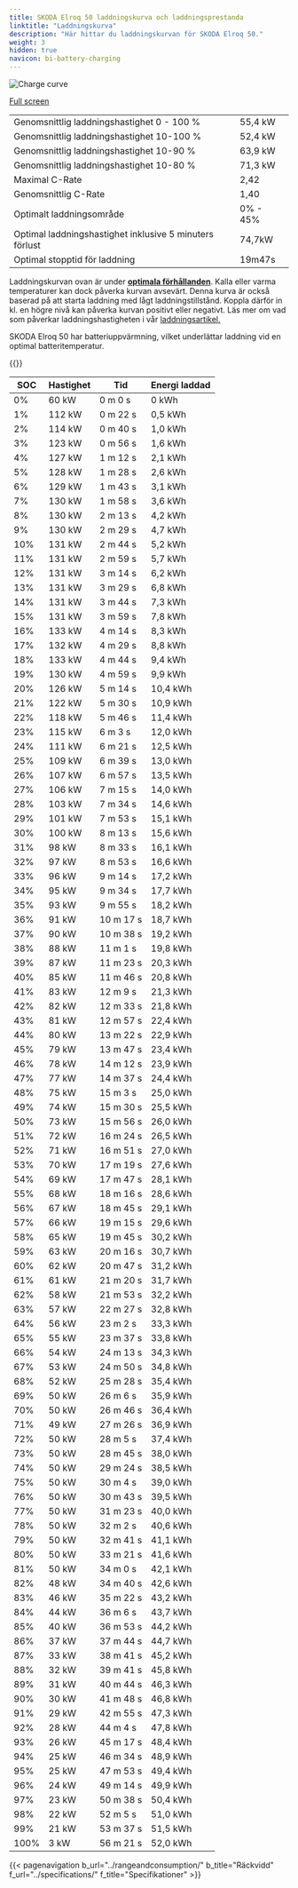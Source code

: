 ```yaml
---
title: SKODA Elroq 50 laddningskurva och laddningsprestanda
linktitle: "Laddningskurva"
description: "Här hittar du laddningskurvan för SKODA Elroq 50."
weight: 3
hidden: true
navicon: bi-battery-charging
---
```

<!-- markdownlint-disable MD033 -->
<img src="/images/models/skoda/elroq/elroq_50/chargingcurve.svg" alt="Charge curve" class="img-fluid">

[Full screen](/images/models/skoda/elroq/elroq_50/chargingcurve.svg)


<table class="table table-striped border">
<tbody>
<tr>
<td>Genomsnittlig laddningshastighet 0 - 100 %</td><td>55,4 kW</td>
</tr>
<tr>
<td>Genomsnittlig laddningshastighet 10-100 %</td><td>52,4 kW</td>
</tr>
<tr>
<td>Genomsnittlig laddningshastighet 10-90 %</td><td>63,9 kW</td>
</tr>
<tr>
<td>Genomsnittlig laddningshastighet 10-80 %</td><td>71,3 kW</td>
</tr>
<tr>
<td>Maximal C-Rate</td><td>2,42</td>
</tr>
<tr>
<td>Genomsnittlig C-Rate</td><td>1,40</td>
</tr>
<tr>
<td>Optimalt laddningsområde</td><td>0% - 45%</td>
</tr>
<tr>
<td>Optimal laddningshastighet inklusive 5 minuters förlust</td><td>74,7kW</td>
</tr>
<tr>
<td>Optimal stopptid för laddning</td><td>19m47s</td>
</tr>
</tbody>
</table>


Laddningskurvan ovan är under **[optimala förhållanden](../../../../../technology/battery/charging/#temperatur)**. Kalla eller varma temperaturer kan dock påverka kurvan avsevärt. Denna kurva är också baserad på att starta laddning med lågt laddningstillstånd. Koppla därför in kl. en högre nivå kan påverka kurvan positivt eller negativt. Läs mer om vad som påverkar laddningshastigheten i vår [laddningsartikel.](../../../../../technology/battery/charging/)


SKODA Elroq 50 har batteriuppvärmning, vilket underlättar laddning vid en optimal batteritemperatur.


{{<evkxdisplayaddarticle />}}
<table class="table table-striped border">
<thead>
<tr><th>SOC</th><th>Hastighet</th><th>Tid</th><th>Energi laddad</th></tr>
</thead>
<tbody>
<tr>
<td>0%</td><td>60 kW</td><td> 0 m 0 s </td><td>0 kWh </td>
</tr>
<tr>
<td>1%</td><td>112 kW</td><td> 0 m 22 s </td><td>0,5 kWh </td>
</tr>
<tr>
<td>2%</td><td>114 kW</td><td> 0 m 40 s </td><td>1,0 kWh </td>
</tr>
<tr>
<td>3%</td><td>123 kW</td><td> 0 m 56 s </td><td>1,6 kWh </td>
</tr>
<tr>
<td>4%</td><td>127 kW</td><td> 1 m 12 s </td><td>2,1 kWh </td>
</tr>
<tr>
<td>5%</td><td>128 kW</td><td> 1 m 28 s </td><td>2,6 kWh </td>
</tr>
<tr>
<td>6%</td><td>129 kW</td><td> 1 m 43 s </td><td>3,1 kWh </td>
</tr>
<tr>
<td>7%</td><td>130 kW</td><td> 1 m 58 s </td><td>3,6 kWh </td>
</tr>
<tr>
<td>8%</td><td>130 kW</td><td> 2 m 13 s </td><td>4,2 kWh </td>
</tr>
<tr>
<td>9%</td><td>130 kW</td><td> 2 m 29 s </td><td>4,7 kWh </td>
</tr>
<tr>
<td>10%</td><td>131 kW</td><td> 2 m 44 s </td><td>5,2 kWh </td>
</tr>
<tr>
<td>11%</td><td>131 kW</td><td> 2 m 59 s </td><td>5,7 kWh </td>
</tr>
<tr>
<td>12%</td><td>131 kW</td><td> 3 m 14 s </td><td>6,2 kWh </td>
</tr>
<tr>
<td>13%</td><td>131 kW</td><td> 3 m 29 s </td><td>6,8 kWh </td>
</tr>
<tr>
<td>14%</td><td>131 kW</td><td> 3 m 44 s </td><td>7,3 kWh </td>
</tr>
<tr>
<td>15%</td><td>131 kW</td><td> 3 m 59 s </td><td>7,8 kWh </td>
</tr>
<tr>
<td>16%</td><td>133 kW</td><td> 4 m 14 s </td><td>8,3 kWh </td>
</tr>
<tr>
<td>17%</td><td>132 kW</td><td> 4 m 29 s </td><td>8,8 kWh </td>
</tr>
<tr>
<td>18%</td><td>133 kW</td><td> 4 m 44 s </td><td>9,4 kWh </td>
</tr>
<tr>
<td>19%</td><td>130 kW</td><td> 4 m 59 s </td><td>9,9 kWh </td>
</tr>
<tr>
<td>20%</td><td>126 kW</td><td> 5 m 14 s </td><td>10,4 kWh </td>
</tr>
<tr>
<td>21%</td><td>122 kW</td><td> 5 m 30 s </td><td>10,9 kWh </td>
</tr>
<tr>
<td>22%</td><td>118 kW</td><td> 5 m 46 s </td><td>11,4 kWh </td>
</tr>
<tr>
<td>23%</td><td>115 kW</td><td> 6 m 3 s </td><td>12,0 kWh </td>
</tr>
<tr>
<td>24%</td><td>111 kW</td><td> 6 m 21 s </td><td>12,5 kWh </td>
</tr>
<tr>
<td>25%</td><td>109 kW</td><td> 6 m 39 s </td><td>13,0 kWh </td>
</tr>
<tr>
<td>26%</td><td>107 kW</td><td> 6 m 57 s </td><td>13,5 kWh </td>
</tr>
<tr>
<td>27%</td><td>106 kW</td><td> 7 m 15 s </td><td>14,0 kWh </td>
</tr>
<tr>
<td>28%</td><td>103 kW</td><td> 7 m 34 s </td><td>14,6 kWh </td>
</tr>
<tr>
<td>29%</td><td>101 kW</td><td> 7 m 53 s </td><td>15,1 kWh </td>
</tr>
<tr>
<td>30%</td><td>100 kW</td><td> 8 m 13 s </td><td>15,6 kWh </td>
</tr>
<tr>
<td>31%</td><td>98 kW</td><td> 8 m 33 s </td><td>16,1 kWh </td>
</tr>
<tr>
<td>32%</td><td>97 kW</td><td> 8 m 53 s </td><td>16,6 kWh </td>
</tr>
<tr>
<td>33%</td><td>96 kW</td><td> 9 m 14 s </td><td>17,2 kWh </td>
</tr>
<tr>
<td>34%</td><td>95 kW</td><td> 9 m 34 s </td><td>17,7 kWh </td>
</tr>
<tr>
<td>35%</td><td>93 kW</td><td> 9 m 55 s </td><td>18,2 kWh </td>
</tr>
<tr>
<td>36%</td><td>91 kW</td><td> 10 m 17 s </td><td>18,7 kWh </td>
</tr>
<tr>
<td>37%</td><td>90 kW</td><td> 10 m 38 s </td><td>19,2 kWh </td>
</tr>
<tr>
<td>38%</td><td>88 kW</td><td> 11 m 1 s </td><td>19,8 kWh </td>
</tr>
<tr>
<td>39%</td><td>87 kW</td><td> 11 m 23 s </td><td>20,3 kWh </td>
</tr>
<tr>
<td>40%</td><td>85 kW</td><td> 11 m 46 s </td><td>20,8 kWh </td>
</tr>
<tr>
<td>41%</td><td>83 kW</td><td> 12 m 9 s </td><td>21,3 kWh </td>
</tr>
<tr>
<td>42%</td><td>82 kW</td><td> 12 m 33 s </td><td>21,8 kWh </td>
</tr>
<tr>
<td>43%</td><td>81 kW</td><td> 12 m 57 s </td><td>22,4 kWh </td>
</tr>
<tr>
<td>44%</td><td>80 kW</td><td> 13 m 22 s </td><td>22,9 kWh </td>
</tr>
<tr>
<td>45%</td><td>79 kW</td><td> 13 m 47 s </td><td>23,4 kWh </td>
</tr>
<tr>
<td>46%</td><td>78 kW</td><td> 14 m 12 s </td><td>23,9 kWh </td>
</tr>
<tr>
<td>47%</td><td>77 kW</td><td> 14 m 37 s </td><td>24,4 kWh </td>
</tr>
<tr>
<td>48%</td><td>75 kW</td><td> 15 m 3 s </td><td>25,0 kWh </td>
</tr>
<tr>
<td>49%</td><td>74 kW</td><td> 15 m 30 s </td><td>25,5 kWh </td>
</tr>
<tr>
<td>50%</td><td>73 kW</td><td> 15 m 56 s </td><td>26,0 kWh </td>
</tr>
<tr>
<td>51%</td><td>72 kW</td><td> 16 m 24 s </td><td>26,5 kWh </td>
</tr>
<tr>
<td>52%</td><td>71 kW</td><td> 16 m 51 s </td><td>27,0 kWh </td>
</tr>
<tr>
<td>53%</td><td>70 kW</td><td> 17 m 19 s </td><td>27,6 kWh </td>
</tr>
<tr>
<td>54%</td><td>69 kW</td><td> 17 m 47 s </td><td>28,1 kWh </td>
</tr>
<tr>
<td>55%</td><td>68 kW</td><td> 18 m 16 s </td><td>28,6 kWh </td>
</tr>
<tr>
<td>56%</td><td>67 kW</td><td> 18 m 45 s </td><td>29,1 kWh </td>
</tr>
<tr>
<td>57%</td><td>66 kW</td><td> 19 m 15 s </td><td>29,6 kWh </td>
</tr>
<tr>
<td>58%</td><td>65 kW</td><td> 19 m 45 s </td><td>30,2 kWh </td>
</tr>
<tr>
<td>59%</td><td>63 kW</td><td> 20 m 16 s </td><td>30,7 kWh </td>
</tr>
<tr>
<td>60%</td><td>62 kW</td><td> 20 m 47 s </td><td>31,2 kWh </td>
</tr>
<tr>
<td>61%</td><td>61 kW</td><td> 21 m 20 s </td><td>31,7 kWh </td>
</tr>
<tr>
<td>62%</td><td>58 kW</td><td> 21 m 53 s </td><td>32,2 kWh </td>
</tr>
<tr>
<td>63%</td><td>57 kW</td><td> 22 m 27 s </td><td>32,8 kWh </td>
</tr>
<tr>
<td>64%</td><td>56 kW</td><td> 23 m 2 s </td><td>33,3 kWh </td>
</tr>
<tr>
<td>65%</td><td>55 kW</td><td> 23 m 37 s </td><td>33,8 kWh </td>
</tr>
<tr>
<td>66%</td><td>54 kW</td><td> 24 m 13 s </td><td>34,3 kWh </td>
</tr>
<tr>
<td>67%</td><td>53 kW</td><td> 24 m 50 s </td><td>34,8 kWh </td>
</tr>
<tr>
<td>68%</td><td>52 kW</td><td> 25 m 28 s </td><td>35,4 kWh </td>
</tr>
<tr>
<td>69%</td><td>50 kW</td><td> 26 m 6 s </td><td>35,9 kWh </td>
</tr>
<tr>
<td>70%</td><td>50 kW</td><td> 26 m 46 s </td><td>36,4 kWh </td>
</tr>
<tr>
<td>71%</td><td>49 kW</td><td> 27 m 26 s </td><td>36,9 kWh </td>
</tr>
<tr>
<td>72%</td><td>50 kW</td><td> 28 m 5 s </td><td>37,4 kWh </td>
</tr>
<tr>
<td>73%</td><td>50 kW</td><td> 28 m 45 s </td><td>38,0 kWh </td>
</tr>
<tr>
<td>74%</td><td>50 kW</td><td> 29 m 24 s </td><td>38,5 kWh </td>
</tr>
<tr>
<td>75%</td><td>50 kW</td><td> 30 m 4 s </td><td>39,0 kWh </td>
</tr>
<tr>
<td>76%</td><td>50 kW</td><td> 30 m 43 s </td><td>39,5 kWh </td>
</tr>
<tr>
<td>77%</td><td>50 kW</td><td> 31 m 23 s </td><td>40,0 kWh </td>
</tr>
<tr>
<td>78%</td><td>50 kW</td><td> 32 m 2 s </td><td>40,6 kWh </td>
</tr>
<tr>
<td>79%</td><td>50 kW</td><td> 32 m 41 s </td><td>41,1 kWh </td>
</tr>
<tr>
<td>80%</td><td>50 kW</td><td> 33 m 21 s </td><td>41,6 kWh </td>
</tr>
<tr>
<td>81%</td><td>50 kW</td><td> 34 m 0 s </td><td>42,1 kWh </td>
</tr>
<tr>
<td>82%</td><td>48 kW</td><td> 34 m 40 s </td><td>42,6 kWh </td>
</tr>
<tr>
<td>83%</td><td>46 kW</td><td> 35 m 22 s </td><td>43,2 kWh </td>
</tr>
<tr>
<td>84%</td><td>44 kW</td><td> 36 m 6 s </td><td>43,7 kWh </td>
</tr>
<tr>
<td>85%</td><td>40 kW</td><td> 36 m 53 s </td><td>44,2 kWh </td>
</tr>
<tr>
<td>86%</td><td>37 kW</td><td> 37 m 44 s </td><td>44,7 kWh </td>
</tr>
<tr>
<td>87%</td><td>33 kW</td><td> 38 m 41 s </td><td>45,2 kWh </td>
</tr>
<tr>
<td>88%</td><td>32 kW</td><td> 39 m 41 s </td><td>45,8 kWh </td>
</tr>
<tr>
<td>89%</td><td>31 kW</td><td> 40 m 44 s </td><td>46,3 kWh </td>
</tr>
<tr>
<td>90%</td><td>30 kW</td><td> 41 m 48 s </td><td>46,8 kWh </td>
</tr>
<tr>
<td>91%</td><td>29 kW</td><td> 42 m 55 s </td><td>47,3 kWh </td>
</tr>
<tr>
<td>92%</td><td>28 kW</td><td> 44 m 4 s </td><td>47,8 kWh </td>
</tr>
<tr>
<td>93%</td><td>26 kW</td><td> 45 m 17 s </td><td>48,4 kWh </td>
</tr>
<tr>
<td>94%</td><td>25 kW</td><td> 46 m 34 s </td><td>48,9 kWh </td>
</tr>
<tr>
<td>95%</td><td>25 kW</td><td> 47 m 53 s </td><td>49,4 kWh </td>
</tr>
<tr>
<td>96%</td><td>24 kW</td><td> 49 m 14 s </td><td>49,9 kWh </td>
</tr>
<tr>
<td>97%</td><td>23 kW</td><td> 50 m 38 s </td><td>50,4 kWh </td>
</tr>
<tr>
<td>98%</td><td>22 kW</td><td> 52 m 5 s </td><td>51,0 kWh </td>
</tr>
<tr>
<td>99%</td><td>21 kW</td><td> 53 m 37 s </td><td>51,5 kWh </td>
</tr>
<tr>
<td>100%</td><td>3 kW</td><td> 56 m 21 s </td><td>52,0 kWh </td>
</tr>
</tbody>
</table>


{{< pagenavigation b_url="../rangeandconsumption/" b_title="Räckvidd" f_url="../specifications/" f_title="Specifikationer" >}}

